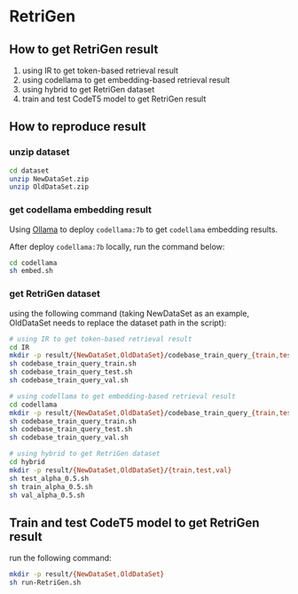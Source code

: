# RetriGen

## How to get RetriGen result

1. using IR to get token-based retrieval result
2. using codellama to get embedding-based retrieval result
3. using hybrid to get RetriGen dataset
4. train and test CodeT5 model to get RetriGen result

## How to reproduce result

### unzip dataset

```bash
cd dataset
unzip NewDataSet.zip
unzip OldDataSet.zip
```

### get codellama embedding result

Using [Ollama](http://ollama.ai) to deploy `codellama:7b` to get `codellama` embedding results.

After deploy `codellama:7b` locally, run the command below:

```bash
cd codellama
sh embed.sh
```

### get RetriGen dataset

using the following command (taking NewDataSet as an example, OldDataSet needs to replace the dataset path in the script):

```bash
# using IR to get token-based retrieval result
cd IR
mkdir -p result/{NewDataSet,OldDataSet}/codebase_train_query_{train,test,val}
sh codebase_train_query_train.sh
sh codebase_train_query_test.sh
sh codebase_train_query_val.sh

# using codellama to get embedding-based retrieval result
cd codellama
mkdir -p result/{NewDataSet,OldDataSet}/codebase_train_query_{train,test,val}
sh codebase_train_query_train.sh
sh codebase_train_query_test.sh
sh codebase_train_query_val.sh

# using hybrid to get RetriGen dataset
cd hybrid
mkdir -p result/{NewDataSet,OldDataSet}/{train,test,val}
sh test_alpha_0.5.sh
sh train_alpha_0.5.sh
sh val_alpha_0.5.sh
```

## Train and test CodeT5 model to get RetriGen result

run the following command:

```bash
mkdir -p result/{NewDataSet,OldDataSet}
sh run-RetriGen.sh
```